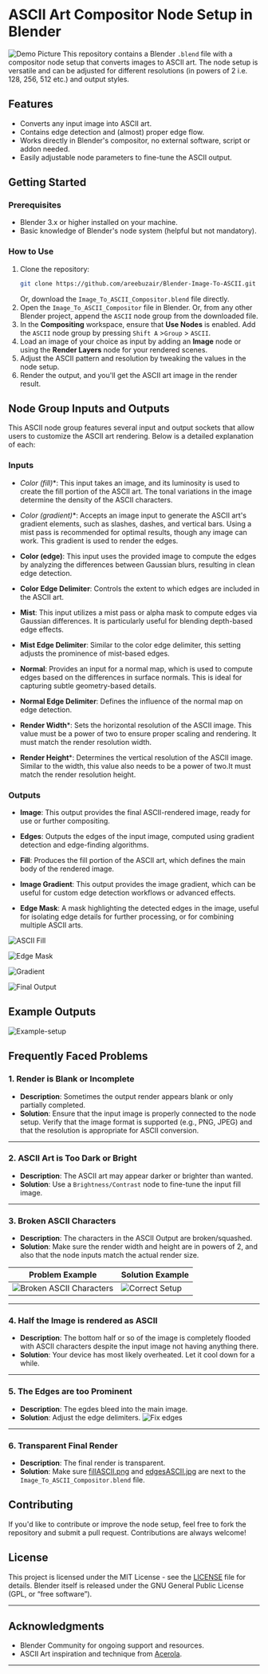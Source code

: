 # ASCII Art Compositor Node Setup in Blender
![Demo Picture](Readme-Images/ASCII_Demo.jpg)
This repository contains a Blender `.blend` file with a compositor node setup that converts images to ASCII art. The node setup is versatile and can be adjusted for different resolutions (in powers of 2 i.e. 128, 256, 512 etc.) and output styles.

## Features

- Converts any input image into ASCII art.
- Contains edge detection and (almost) proper edge flow.
- Works directly in Blender's compositor, no external software, script or addon needed.
- Easily adjustable node parameters to fine-tune the ASCII output.

## Getting Started

### Prerequisites

- Blender 3.x or higher installed on your machine.
- Basic knowledge of Blender's node system (helpful but not mandatory).

### How to Use

1. Clone the repository:
    ```bash
    git clone https://github.com/areebuzair/Blender-Image-To-ASCII.git
    ```
    Or, download the `Image_To_ASCII_Compositor.blend` file directly.
2. Open the `Image_To_ASCII_Compositor` file in Blender.
    Or, from any other Blender project, append the `ASCII` node group from the downloaded file.
3. In the **Compositing** workspace, ensure that **Use Nodes** is enabled. Add the `ASCII` node group by pressing `Shift A`  >`Group` > `ASCII`.
4. Load an image of your choice as input by adding an **Image** node or using the **Render Layers** node for your rendered scenes.
5. Adjust the ASCII pattern and resolution by tweaking the values in the node setup.
6. Render the output, and you'll get the ASCII art image in the render result.

## Node Group Inputs and Outputs

This ASCII node group features several input and output sockets that allow users to customize the ASCII art rendering. Below is a detailed explanation of each:

### Inputs

- **Color* (fill)**: This input takes an image, and its luminosity is used to create the fill portion of the ASCII art. The tonal variations in the image determine the density of the ASCII characters.

- **Color* (gradient)**: Accepts an image input to generate the ASCII art's gradient elements, such as slashes, dashes, and vertical bars. Using a mist pass is recommended for optimal results, though any image can work. This gradient is used to render the edges.

- **Color (edge)**: This input uses the provided image to compute the edges by analyzing the differences between Gaussian blurs, resulting in clean edge detection.

- **Color Edge Delimiter**: Controls the extent to which edges are included in the ASCII art.

- **Mist**: This input utilizes a mist pass or alpha mask to compute edges via Gaussian differences. It is particularly useful for blending depth-based edge effects.

- **Mist Edge Delimiter**: Similar to the color edge delimiter, this setting adjusts the prominence of mist-based edges. 

- **Normal**: Provides an input for a normal map, which is used to compute edges based on the differences in surface normals. This is ideal for capturing subtle geometry-based details.

- **Normal Edge Delimiter**: Defines the influence of the normal map on edge detection.

- **Render Width***: Sets the horizontal resolution of the ASCII image. This value must be a power of two to ensure proper scaling and rendering. It must match the render resolution width.

- **Render Height***: Determines the vertical resolution of the ASCII image. Similar to the width, this value also needs to be a power of two.It must match the render resolution height.


### Outputs

- **Image**: This output provides the final ASCII-rendered image, ready for use or further compositing.

- **Edges**: Outputs the edges of the input image, computed using gradient detection and edge-finding algorithms.

- **Fill**: Produces the fill portion of the ASCII art, which defines the main body of the rendered image.

- **Image Gradient**: This output provides the image gradient, which can be useful for custom edge detection workflows or advanced effects.

- **Edge Mask**: A mask highlighting the detected edges in the image, useful for isolating edge details for further processing, or for combining multiple ASCII arts.

![ASCII Fill](<Readme-Images/ASCII Fill.webp>)

![Edge Mask](Readme-Images/Edges.webp)

![Gradient](Readme-Images/Gradient.webp)

![Final Output](<Readme-Images/Final Output.webp>)

## Example Outputs

![Example-setup](Readme-Images/Example-setup.webp)

## Frequently Faced Problems

### 1. Render is Blank or Incomplete
- **Description**: Sometimes the output render appears blank or only partially completed.
- **Solution**: Ensure that the input image is properly connected to the node setup. Verify that the image format is supported (e.g., PNG, JPEG) and that the resolution is appropriate for ASCII conversion.

---

### 2. ASCII Art is Too Dark or Bright
- **Description**: The ASCII art may appear darker or brighter than wanted.
- **Solution**: Use a `Brightness/Contrast` node to fine-tune the input fill image.

---

### 3. Broken ASCII Characters
- **Description**: The characters in the ASCII Output are broken/squashed.
- **Solution**: Make sure the render width and height are in powers of 2, and also that the node inputs match the actual render size.

| Problem Example | Solution Example |
| --------------- | ---------------- |
| ![Broken ASCII Characters](<Readme-Images/Broken Chars.jpg>) | ![Correct Setup](<Readme-Images/Fix_Broken_Chars.webp>) |

---

### 4. Half the Image is rendered as ASCII
- **Description**: The bottom half or so of the image is completely flooded with ASCII characters despite the input image not having anything there.
- **Solution**: Your device has most likely overheated. Let it cool down for a while.

---

### 5. The Edges are too Prominent
- **Description**: The egdes bleed into the main image.
- **Solution**: Adjust the edge delimiters.
![Fix edges](<Readme-Images/Fix Edges.webp>)

---

### 6. Transparent Final Render
- **Description**: The final render is transparent.
- **Solution**: Make sure [fillASCII.png](fillASCII.png) and [edgesASCII.jpg](edgesASCII.jpg) are next to the `Image_To_ASCII_Compositor.blend` file.

## Contributing

If you'd like to contribute or improve the node setup, feel free to fork the repository and submit a pull request. Contributions are always welcome!

## License

This project is licensed under the MIT License - see the [LICENSE](LICENSE) file for details. Blender itself is released under the GNU General Public License (GPL, or “free software”).

---

## Acknowledgments

- Blender Community for ongoing support and resources.
- ASCII Art inspiration and technique from [Acerola](https://youtu.be/gg40RWiaHRY?feature=shared).

---

